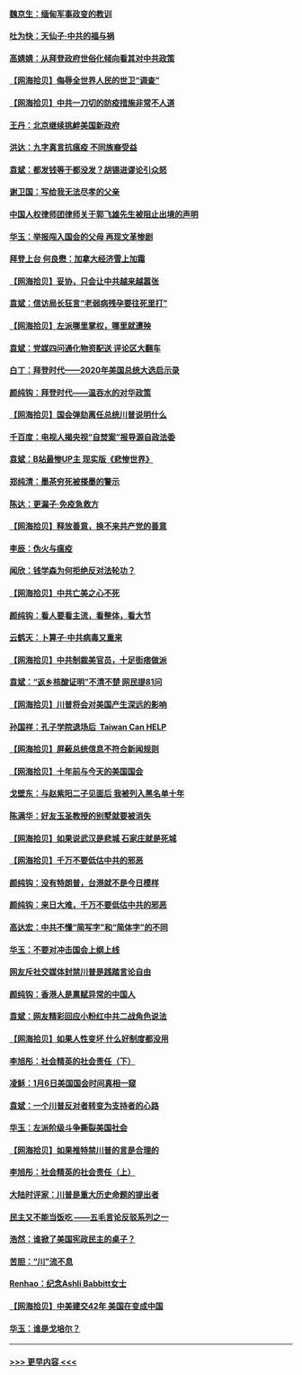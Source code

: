 #### [魏京生：缅甸军事政变的教训](../pages/nsc993/n12732470.md?t=02050551) 
#### [吐为快：天仙子·中共的福与祸](../pages/nsc993/n12732165.md?t=02050551) 
#### [高婧婧：从拜登政府世俗化倾向看其对中共政策](../pages/nsc993/n12730028.md?t=02050551) 
#### [【网海拾贝】侮辱全世界人民的世卫“调查”](../pages/nsc993/n12727884.md?t=02050551) 
#### [【网海拾贝】中共一刀切的防疫措施非常不人道](../pages/nsc993/n12724879.md?t=02050551) 
#### [王丹：北京继续挑衅美国新政府](../pages/nsc993/n12722456.md?t=02050551) 
#### [洪达：九字真言抗瘟疫 不同族裔受益](../pages/nsc993/n12722448.md?t=02050551) 
#### [袁斌：都发钱等于都没发？胡锡进谬论引众怒](../pages/nsc993/n12722393.md?t=02050551) 
#### [谢卫国：写给我无法尽孝的父亲](../pages/nsc993/n12720325.md?t=02050551) 
#### [中国人权律师团律师关于郭飞雄先生被阻止出境的声明](../pages/nsc993/n12720203.md?t=02050551) 
#### [华玉：举报闯入国会的父母 再现文革惨剧](../pages/nsc993/n12719070.md?t=02050551) 
#### [拜登上台 何良懋：加拿大经济雪上加霜](../pages/nsc993/n12718943.md?t=02050551) 
#### [【网海拾贝】妥协，只会让中共越来越嚣张](../pages/nsc993/n12717392.md?t=02050551) 
#### [袁斌：信访局长狂言“老弱病残孕要往死里打”](../pages/nsc993/n12717343.md?t=02050551) 
#### [【网海拾贝】左派哪里掌权，哪里就遭殃](../pages/nsc993/n12715009.md?t=02050551) 
#### [袁斌：党媒四问通化物资配送 评论区大翻车](../pages/nsc993/n12714950.md?t=02050551) 
#### [白丁：拜登时代——2020年美国总统大选启示录](../pages/nsc993/n12714920.md?t=02050551) 
#### [颜纯钩：拜登时代——温吞水的对华政策](../pages/nsc993/n12713245.md?t=02050551) 
#### [【网海拾贝】国会弹劾离任总统川普说明什么](../pages/nsc993/n12712816.md?t=02050551) 
#### [千百度：电视人揭央视“自焚案”报导源自政法委](../pages/nsc993/n12709760.md?t=02050551) 
#### [袁斌：B站最惨UP主 现实版《悲惨世界》](../pages/nsc993/n12709686.md?t=02050551) 
#### [郑纯清：墨茶穷死被搽墨的警示](../pages/nsc993/n12709262.md?t=02050551) 
#### [陈达：更漏子·免疫急救方](../pages/nsc993/n12709244.md?t=02050551) 
#### [【网海拾贝】释放善意，换不来共产党的善意](../pages/nsc993/n12708361.md?t=02050551) 
#### [李辰：伪火与瘟疫](../pages/nsc993/n12707981.md?t=02050551) 
#### [闻欣：钱学森为何拒绝反对法轮功？](../pages/nsc993/n12707407.md?t=02050551) 
#### [【网海拾贝】中共亡美之心不死](../pages/nsc993/n12707621.md?t=02050551) 
#### [颜纯钩：看人要看主流，看整体，看大节](../pages/nsc993/n12707536.md?t=02050551) 
#### [云鹤天：卜算子‧中共病毒又重来](../pages/nsc993/n12707408.md?t=02050551) 
#### [【网海拾贝】中共制裁美官员，十足街痞做派](../pages/nsc993/n12705115.md?t=02050551) 
#### [袁斌：“返乡核酸证明”不清不楚 网民提81问](../pages/nsc993/n12704982.md?t=02050551) 
#### [【网海拾贝】川普将会对美国产生深远的影响](../pages/nsc993/n12703045.md?t=02050551) 
#### [孙国祥：孔子学院退场后  Taiwan Can HELP](../pages/nsc993/n12702430.md?t=02050551) 
#### [【网海拾贝】屏蔽总统信息不符合新闻规则](../pages/nsc993/n12699998.md?t=02050551) 
#### [【网海拾贝】十年前与今天的美国国会](../pages/nsc993/n12696993.md?t=02050551) 
#### [戈壁东：与赵紫阳二子见面后 我被列入黑名单十年](../pages/nsc993/n12696215.md?t=02050551) 
#### [陈满华：好友玉圣教授的别墅就要被消失](../pages/nsc993/n12695411.md?t=02050551) 
#### [【网海拾贝】如果说武汉是悲城 石家庄就是死城](../pages/nsc993/n12694589.md?t=02050551) 
#### [【网海拾贝】千万不要低估中共的邪恶](../pages/nsc993/n12692771.md?t=02050551) 
#### [颜纯钩：没有特朗普，台港就不是今日模样](../pages/nsc993/n12692678.md?t=02050551) 
#### [颜纯钩：来日大难，千万不要低估中共的邪恶](../pages/nsc993/n12692080.md?t=02050551) 
#### [高达宏：中共不懂“简写字”和“简体字”的不同](../pages/nsc993/n12692068.md?t=02050551) 
#### [华玉：不要对冲击国会上纲上线](../pages/nsc993/n12689948.md?t=02050551) 
#### [网友斥社交媒体封禁川普是践踏言论自由](../pages/nsc993/n12687482.md?t=02050551) 
#### [颜纯钩：香港人是禀赋异常的中国人](../pages/nsc993/n12685142.md?t=02050551) 
#### [袁斌：网友精彩回应小粉红中共二战角色说法](../pages/nsc993/n12684994.md?t=02050551) 
#### [【网海拾贝】如果人性变坏 什么好制度都没用](../pages/nsc993/n12683000.md?t=02050551) 
#### [李旭彤：社会精英的社会责任（下）](../pages/nsc993/n12680604.md?t=02050551) 
#### [凌稣：1月6日美国国会时间真相一窥](../pages/nsc993/n12682780.md?t=02050551) 
#### [袁斌：一个川普反对者转变为支持者的心路](../pages/nsc993/n12682700.md?t=02050551) 
#### [华玉：左派阶级斗争撕裂美国社会](../pages/nsc993/n12681226.md?t=02050551) 
#### [【网海拾贝】如果推特禁川普的言是合理的](../pages/nsc993/n12681232.md?t=02050551) 
#### [李旭彤：社会精英的社会责任（上）](../pages/nsc993/n12680501.md?t=02050551) 
#### [大陆时评家：川普是重大历史命题的提出者](../pages/nsc993/n12679904.md?t=02050551) 
#### [民主又不能当饭吃 ——五毛言论反驳系列之一](../pages/nsc993/n12679877.md?t=02050551) 
#### [浩然：谁掀了美国宪政民主的桌子？](../pages/nsc993/n12679850.md?t=02050551) 
#### [苦胆：“川”流不息](../pages/nsc993/n12678388.md?t=02050551) 
#### [Renhao：纪念Ashli Babbitt女士](../pages/nsc993/n12678359.md?t=02050551) 
#### [【网海拾贝】中美建交42年 美国在变成中国](../pages/nsc993/n12678324.md?t=02050551) 
#### [华玉：谁是戈培尔？](../pages/nsc993/n12677515.md?t=02050551) 

----
#### [ >>> 更早内容 <<< ](../indexes/nsc993-earlier.md)
